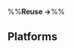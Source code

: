 <link rel="stylesheet" href="{{baseUrl}}/css/textbook.css">

<div class="website-content">

%%**Reuse →**%%

## Platforms

<div id="main">

<include src="what/embed.md" />

</div>

</div>
